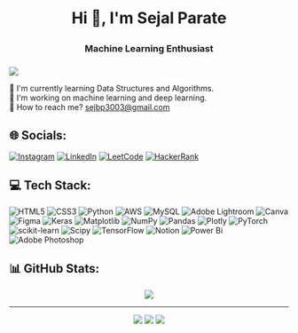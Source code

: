 <h1><p align="center">Hi 👋, I'm Sejal Parate</p></h1>
<h3><p align="center">Machine Learning Enthusiast</p></h3>

###

[![](https://visitcount.itsvg.in/api?id=Sejalparate&icon=0&color=0)](https://visitcount.itsvg.in)

<p align="left">🔭 I'm currently learning Data Structures and Algorithms.<br>
  🌱 I'm working on machine learning and deep learning.<br>
  📩 How to reach me? <a href="mailto:sejbp3003@gmail.com">sejbp3003@gmail.com</a><br></p>

## 🌐 Socials:
[![Instagram](https://img.shields.io/badge/Instagram-%23E4405F.svg?logo=Instagram&logoColor=white)](https://www.instagram.com/_sejalll3003__/)
[![LinkedIn](https://img.shields.io/badge/LinkedIn-%230077B5.svg?logo=linkedin&logoColor=white)](https://www.linkedin.com/in/sejal-parate-a0618822a/)
[![LeetCode](https://img.shields.io/badge/LeetCode-%230077B5.svg?logo=LeetCode&logoColor=white)](https://leetcode.com/SejalParate/)
[![HackerRank](https://img.shields.io/badge/HackerRank-%230077B5.svg?logo=HackerRanke&logoColor=white)](https://www.hackerrank.com/profile/SejalParate)

###

## 💻 Tech Stack:
![HTML5](https://img.shields.io/badge/html5-%23E34F26.svg?style=for-the-badge&logo=html5&logoColor=white) ![CSS3](https://img.shields.io/badge/css3-%231572B6.svg?style=for-the-badge&logo=css3&logoColor=white) ![Python](https://img.shields.io/badge/python-3670A0?style=for-the-badge&logo=python&logoColor=ffdd54) ![AWS](https://img.shields.io/badge/AWS-%23FF9900.svg?style=for-the-badge&logo=amazon-aws&logoColor=white) ![MySQL](https://img.shields.io/badge/mysql-%2300000f.svg?style=for-the-badge&logo=mysql&logoColor=white) ![Adobe Lightroom](https://img.shields.io/badge/Adobe%20Lightroom-31A8FF.svg?style=for-the-badge&logo=Adobe%20Lightroom&logoColor=white) ![Canva](https://img.shields.io/badge/Canva-%2300C4CC.svg?style=for-the-badge&logo=Canva&logoColor=white) ![Figma](https://img.shields.io/badge/figma-%23F24E1E.svg?style=for-the-badge&logo=figma&logoColor=white) ![Keras](https://img.shields.io/badge/Keras-%23D00000.svg?style=for-the-badge&logo=Keras&logoColor=white) ![Matplotlib](https://img.shields.io/badge/Matplotlib-%23ffffff.svg?style=for-the-badge&logo=Matplotlib&logoColor=black) ![NumPy](https://img.shields.io/badge/numpy-%23013243.svg?style=for-the-badge&logo=numpy&logoColor=white) ![Pandas](https://img.shields.io/badge/pandas-%23150458.svg?style=for-the-badge&logo=pandas&logoColor=white) ![Plotly](https://img.shields.io/badge/Plotly-%233F4F75.svg?style=for-the-badge&logo=plotly&logoColor=white) ![PyTorch](https://img.shields.io/badge/PyTorch-%23EE4C2C.svg?style=for-the-badge&logo=PyTorch&logoColor=white) ![scikit-learn](https://img.shields.io/badge/scikit--learn-%23F7931E.svg?style=for-the-badge&logo=scikit-learn&logoColor=white) ![Scipy](https://img.shields.io/badge/SciPy-%230C55A5.svg?style=for-the-badge&logo=scipy&logoColor=%white) ![TensorFlow](https://img.shields.io/badge/TensorFlow-%23FF6F00.svg?style=for-the-badge&logo=TensorFlow&logoColor=white) ![Notion](https://img.shields.io/badge/Notion-%23000000.svg?style=for-the-badge&logo=notion&logoColor=white) ![Power Bi](https://img.shields.io/badge/power_bi-F2C811?style=for-the-badge&logo=powerbi&logoColor=black) ![Adobe Photoshop](https://img.shields.io/badge/adobe%20photoshop-%2331A8FF.svg?style=for-the-badge&logo=adobe%20photoshop&logoColor=white)

### 

## 📊 GitHub Stats:
<div align="center">
  
  ![](https://github-profile-trophy.vercel.app/?username=Sejalparate&theme=radical&no-frame=false&no-bg=false&margin-w=4)

  ---
  ![](https://github-readme-stats.vercel.app/api?username=Sejalparate&theme=dark&hide_border=true&include_all_commits=true&count_private=true)
  ![](https://github-readme-streak-stats.herokuapp.com/?user=Sejalparate&theme=dark&hide_border=true)
  ![](https://github-readme-stats.vercel.app/api/top-langs/?username=Sejalparate&theme=dark&hide_border=true&include_all_commits=true&count_private=true&layout=compact)
</div>
